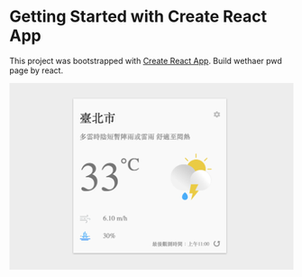 # Getting Started with Create React App

This project was bootstrapped with [Create React App](https://github.com/facebook/create-react-app).
Build wethaer pwd page by react.

![demo.png](https://github.com/hans0811/react-weather/blob/master/Demo.png)
